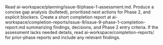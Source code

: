 Read ai-workspace/planning/issue-9/phase-1-assessment.md. Produce a concise gap analysis (bulleted), prioritized next actions for Phase 2, and explicit blockers. Create a short completion report at ai-workspace/completion-reports/issue-9/issue-9-phase-1-completion-report.md summarizing findings, decisions, and Phase 2 entry criteria. If the assessment lacks needed details, read ai-workspace/completion-reports/ for prior-phase reports and include any relevant findings.
